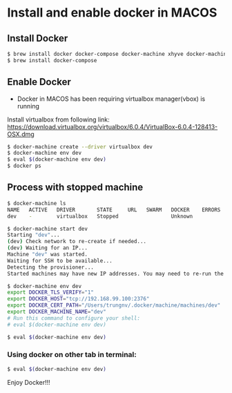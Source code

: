 # Install and enable docker in MACOS

## Install Docker
```bash
$ brew install docker docker-compose docker-machine xhyve docker-machine-driver-xhyve
$ brew install docker-compose
```

## Enable Docker
- Docker in MACOS has been requiring virtualbox manager(vbox) is running

Install virtualbox from following link: https://download.virtualbox.org/virtualbox/6.0.4/VirtualBox-6.0.4-128413-OSX.dmg
```bash
$ docker-machine create --driver virtualbox dev
$ docker-machine env dev
$ eval $(docker-machine env dev)
$ docker ps
```

## Process with stopped machine
```bash
$ docker-machine ls
NAME   ACTIVE   DRIVER       STATE     URL   SWARM   DOCKER    ERRORS
dev    -        virtualbox   Stopped                 Unknown   

$ docker-machine start dev
Starting "dev"...
(dev) Check network to re-create if needed...
(dev) Waiting for an IP...
Machine "dev" was started.
Waiting for SSH to be available...
Detecting the provisioner...
Started machines may have new IP addresses. You may need to re-run the `docker-machine env` command.

$ docker-machine env dev
export DOCKER_TLS_VERIFY="1"
export DOCKER_HOST="tcp://192.168.99.100:2376"
export DOCKER_CERT_PATH="/Users/trungnv/.docker/machine/machines/dev"
export DOCKER_MACHINE_NAME="dev"
# Run this command to configure your shell: 
# eval $(docker-machine env dev)

$ eval $(docker-machine env dev)
```

### Using docker on other tab in terminal:
```bash
$ eval $(docker-machine env dev)
```

Enjoy Docker!!!
